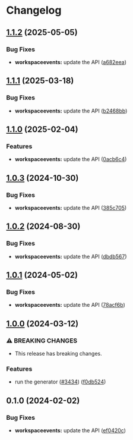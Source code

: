 # Changelog

## [1.1.2](https://github.com/googleapis/google-api-nodejs-client/compare/workspaceevents-v1.1.1...workspaceevents-v1.1.2) (2025-05-05)


### Bug Fixes

* **workspaceevents:** update the API ([a682eea](https://github.com/googleapis/google-api-nodejs-client/commit/a682eea52c384c6db75879baaf2ae2cf2b4d8a2f))

## [1.1.1](https://github.com/googleapis/google-api-nodejs-client/compare/workspaceevents-v1.1.0...workspaceevents-v1.1.1) (2025-03-18)


### Bug Fixes

* **workspaceevents:** update the API ([b2468bb](https://github.com/googleapis/google-api-nodejs-client/commit/b2468bb1ca83bee6de40332c29cf4d4398cc6fbd))

## [1.1.0](https://github.com/googleapis/google-api-nodejs-client/compare/workspaceevents-v1.0.3...workspaceevents-v1.1.0) (2025-02-04)


### Features

* **workspaceevents:** update the API ([0acb6c4](https://github.com/googleapis/google-api-nodejs-client/commit/0acb6c47f622a20055d788661cd3070119b743b7))

## [1.0.3](https://github.com/googleapis/google-api-nodejs-client/compare/workspaceevents-v1.0.2...workspaceevents-v1.0.3) (2024-10-30)


### Bug Fixes

* **workspaceevents:** update the API ([385c705](https://github.com/googleapis/google-api-nodejs-client/commit/385c70576c2fd094a0ed7f7f93fe2b751143b246))

## [1.0.2](https://github.com/googleapis/google-api-nodejs-client/compare/workspaceevents-v1.0.1...workspaceevents-v1.0.2) (2024-08-30)


### Bug Fixes

* **workspaceevents:** update the API ([dbdb567](https://github.com/googleapis/google-api-nodejs-client/commit/dbdb5670b40f930facb092aa26e0540bf41e9d77))

## [1.0.1](https://github.com/googleapis/google-api-nodejs-client/compare/workspaceevents-v1.0.0...workspaceevents-v1.0.1) (2024-05-02)


### Bug Fixes

* **workspaceevents:** update the API ([78acf6b](https://github.com/googleapis/google-api-nodejs-client/commit/78acf6bdcb0197c34bc4f7950ed4bf351d386b59))

## [1.0.0](https://github.com/googleapis/google-api-nodejs-client/compare/workspaceevents-v0.1.0...workspaceevents-v1.0.0) (2024-03-12)


### ⚠ BREAKING CHANGES

* This release has breaking changes.

### Features

* run the generator ([#3434](https://github.com/googleapis/google-api-nodejs-client/issues/3434)) ([f0db524](https://github.com/googleapis/google-api-nodejs-client/commit/f0db524bb26f05cea3dec4c0ed66b496399e3857))

## 0.1.0 (2024-02-02)


### Bug Fixes

* **workspaceevents:** update the API ([ef0420c](https://github.com/googleapis/google-api-nodejs-client/commit/ef0420cb87b1b20ba72206c4eb5cfb48e1498a09))
